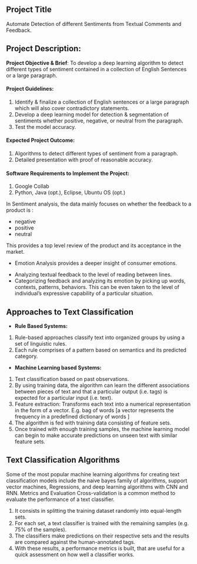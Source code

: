 Project Title
----
Automate Detection of different Sentiments from Textual Comments and Feedback. 

Project Description:
---
**Project Objective & Brief**: To develop a deep learning algorithm to detect different types of sentiment contained in a collection of English Sentences or a large paragraph.

#### Project Guidelines:
1. Identify & finalize a collection of English sentences or a large paragraph which will also cover contradictory statements.
2. Develop a deep learning model for detection & segmentation of sentiments whether positive, negative, or neutral from the paragraph.
3. Test the model accuracy.

#### Expected Project Outcome:
1. Algorithms to detect different types of sentiment from a paragraph.
2. Detailed presentation with proof of reasonable accuracy.

#### Software Requirements to Implement the Project:
1. Google Collab
2. Python, Java (opt.), Eclipse, Ubuntu OS (opt.)

In Sentiment analysis, the data mainly focuses on whether the feedback to a product is :
 - negative
 - positive
 - neutral

This provides a top level review of the product and its acceptance in the market.
* Emotion Analysis provides a deeper insight of consumer emotions.
 - Analyzing textual feedback to the level of reading between lines.
 - Categorizing feedback and analyzing its emotion by picking up words, contexts, patterns, behaviors. This can be even taken to the level of individual’s expressive capability of a particular situation.

Approaches to Text Classification
---
* **Rule Based Systems:**
 1. Rule-based approaches classify text into organized groups by using a set of linguistic rules.
 2. Each rule comprises of a pattern based on semantics and its predicted category.
* **Machine Learning based Systems:**
 1. Text classification based on past observations.
 2. By using training data, the algorithm can learn the different associations between pieces of text and that a particular output (i.e. tags) is expected for a particular input (i.e. text).
 3. Feature extraction: Transforms each text into a numerical representation in the form of a vector. E.g. bag of words [a vector represents the frequency in a predefined dictionary of words ]
 4. The algorithm is fed with training data consisting of feature sets.
 5. Once trained with enough training samples, the machine learning model can begin to make accurate predictions on unseen text with similar feature sets.

Text Classification Algorithms
---
Some of the most popular machine learning algorithms for creating text classification models include the naive bayes family of algorithms, support vector machines, Regressions, and deep learning algorithms with CNN and RNN. Metrics and Evaluation Cross-validation is a common method to evaluate the performance of a text classifier.
 1. It consists in splitting the training dataset randomly into equal-length sets.
 2. For each set, a text classifier is trained with the remaining samples (e.g. 75% of the samples).
 3. The classifiers make predictions on their respective sets and the results are compared against the human-annotated tags.
 4. With these results, a performance metrics is built, that are useful for a quick assessment on how well a classifier works.

